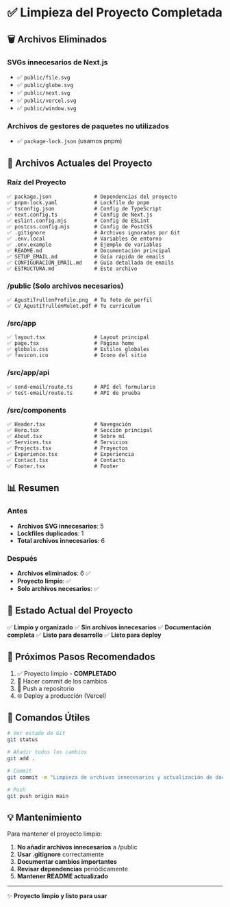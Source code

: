 # ✅ Limpieza del Proyecto Completada

## 🗑️ Archivos Eliminados

### SVGs innecesarios de Next.js
- ✅ `public/file.svg`
- ✅ `public/globe.svg`
- ✅ `public/next.svg`
- ✅ `public/vercel.svg`
- ✅ `public/window.svg`

### Archivos de gestores de paquetes no utilizados
- ✅ `package-lock.json` (usamos pnpm)

## 📁 Archivos Actuales del Proyecto

### Raíz del Proyecto
```
✅ package.json              # Dependencias del proyecto
✅ pnpm-lock.yaml            # Lockfile de pnpm
✅ tsconfig.json             # Config de TypeScript
✅ next.config.ts            # Config de Next.js
✅ eslint.config.mjs         # Config de ESLint
✅ postcss.config.mjs        # Config de PostCSS
✅ .gitignore                # Archivos ignorados por Git
✅ .env.local                # Variables de entorno
✅ .env.example              # Ejemplo de variables
✅ README.md                 # Documentación principal
✅ SETUP_EMAIL.md            # Guía rápida de emails
✅ CONFIGURACION_EMAIL.md    # Guía detallada de emails
✅ ESTRUCTURA.md             # Este archivo
```

### /public (Solo archivos necesarios)
```
✅ AgustiTrullenProfile.png  # Tu foto de perfil
✅ CV_AgustíTrullénMulet.pdf # Tu currículum
```

### /src/app
```
✅ layout.tsx                # Layout principal
✅ page.tsx                  # Página home
✅ globals.css               # Estilos globales
✅ favicon.ico               # Icono del sitio
```

### /src/app/api
```
✅ send-email/route.ts       # API del formulario
✅ test-email/route.ts       # API de prueba
```

### /src/components
```
✅ Header.tsx                # Navegación
✅ Hero.tsx                  # Sección principal
✅ About.tsx                 # Sobre mí
✅ Services.tsx              # Servicios
✅ Projects.tsx              # Proyectos
✅ Experience.tsx            # Experiencia
✅ Contact.tsx               # Contacto
✅ Footer.tsx                # Footer
```

## 📊 Resumen

### Antes
- **Archivos SVG innecesarios**: 5
- **Lockfiles duplicados**: 1
- **Total archivos innecesarios**: 6

### Después
- **Archivos eliminados**: 6 ✅
- **Proyecto limpio**: ✅
- **Solo archivos necesarios**: ✅

## 🎯 Estado Actual del Proyecto

✅ **Limpio y organizado**
✅ **Sin archivos innecesarios**
✅ **Documentación completa**
✅ **Listo para desarrollo**
✅ **Listo para deploy**

## 📝 Próximos Pasos Recomendados

1. ✅ Proyecto limpio - **COMPLETADO**
2. 🔄 Hacer commit de los cambios
3. 🚀 Push a repositorio
4. 🌐 Deploy a producción (Vercel)

## 🚀 Comandos Útiles

```bash
# Ver estado de Git
git status

# Añadir todos los cambios
git add .

# Commit
git commit -m "Limpieza de archivos innecesarios y actualización de documentación"

# Push
git push origin main
```

## 💡 Mantenimiento

Para mantener el proyecto limpio:

1. **No añadir archivos innecesarios** a /public
2. **Usar .gitignore** correctamente
3. **Documentar cambios importantes**
4. **Revisar dependencias** periódicamente
5. **Mantener README actualizado**

---

✨ **Proyecto limpio y listo para usar**
